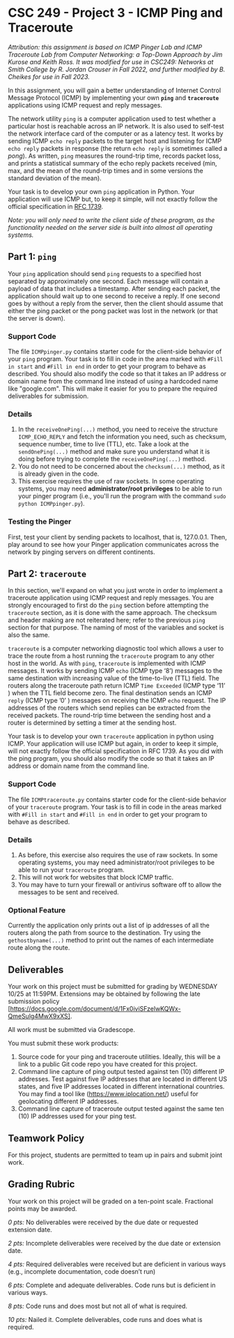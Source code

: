 # CSC 249 - Project 3 - ICMP Ping and Traceroute

_Attribution: this assignment is based on ICMP Pinger Lab and ICMP Traceroute Lab from Computer Networking: a Top-Down Approach by Jim Kurose and Keith Ross. It was modified for use in CSC249: Networks at Smith College by R. Jordan Crouser in Fall 2022, and further modified by B. Cheikes for use in Fall 2023._

In this assignment, you will gain a better understanding of Internet Control Message Protocol (ICMP) by implementing your own **`ping`** and **`traceroute`** applications using ICMP request and reply messages.

The network utility `ping` is a computer application used to test whether a particular host is reachable across an IP network. It is also used to self-test the network interface card of the computer or as a latency test. It works by sending ICMP `echo reply` packets to the target host and listening for ICMP `echo reply` packets in response (the return `echo reply` is sometimes called a _pong_). As written, `ping` measures the round-trip time, records packet loss, and prints a statistical summary of the echo reply packets received (min, max, and the mean of the round-trip times and in some versions the standard deviation of the mean).

Your task is to develop your own `ping` application in Python. Your application will use ICMP but, to keep it simple, will not exactly follow the official specification in [RFC 1739](https://datatracker.ietf.org/doc/html/rfc1739). 

_Note: you will only need to write the client side of these program, as the functionality needed on the server side is built into almost all operating systems._

## Part 1: `ping`
Your `ping` application should send `ping` requests to a specified host separated by approximately one second. Each message will contain a payload of data that includes a timestamp. After sending each packet, the application should wait up to one second to receive a reply. If one second goes by without a reply from the server, then the client should assume that either the ping packet or the pong packet was lost in the network (or that the server is down).

### Support Code
The file `ICMPpinger.py` contains starter code for the client-side behavior of your `ping` program. Your task is to fill in code in the area marked with `#Fill in start` and `#Fill in end` in order to get your program to behave as described. You should also modify the code so that it takes an IP address or domain name from the command line instead of using a hardcoded name like "google.com". This will make it easier for you to prepare the required deliverables for submission.

### Details
1.	In the `receiveOnePing(...)` method, you need to receive the structure `ICMP_ECHO_REPLY` and fetch the information you need, such as checksum, sequence number, time to live (TTL), etc. Take a look at the `sendOnePing(...)` method and make sure you understand what it is doing before trying to complete the `receiveOnePing(...)` method.
2.	You do not need to be concerned about the `checksum(...)` method, as it is already given in the code.
3.	This exercise requires the use of raw sockets. In some operating systems, you may need **administrator/root privileges** to be able to run your pinger program (i.e., you'll run the program with the command `sudo python ICMPpinger.py`).

### Testing the Pinger
First, test your client by sending packets to localhost, that is, 127.0.0.1. Then, play around to see how your Pinger application communicates across the network by pinging servers on different continents.

## Part 2: `traceroute`
In this section, we'll expand on what you just wrote in order to implement a traceroute application using ICMP request and reply messages. You are strongly encouraged to first do the `ping` section before attempting the `traceroute` section, as it is done with the same approach. The checksum and header making are not reiterated here; refer to the previous `ping` section for that purpose. The naming of most of the variables and socket is also the same.

`traceroute` is a computer networking diagnostic tool which allows a user to trace the route from a host running the `traceroute` program to any other host in the world. As with `ping`, `traceroute` is implemented with ICMP messages. It works by sending ICMP `echo` (ICMP type ‘8’) messages to the same destination with increasing value of the time-to-live (TTL) field. The routers along the traceroute path return ICMP `Time Exceeded` (ICMP type ‘11’ ) when the TTL field become zero. The final destination sends an ICMP `reply` (ICMP type ’0’ ) messages on receiving the ICMP `echo` request. The IP addresses of the routers which send replies can be extracted from the received packets. The round-trip time between the sending host and a router is determined by setting a timer at the sending host.

Your task is to develop your own `traceroute` application in python using ICMP. Your application will use ICMP but again, in order to keep it simple, will not exactly follow the official specification in RFC 1739. As you did with the ping program, you should also modify the code so that it takes an IP address or domain name from the command line.

### Support Code
The file `ICMPtraceroute.py` contains starter code for the client-side behavior of your `traceroute` program. Your task is to fill in code in the areas marked with `#Fill in start` and `#Fill in end` in order to get your program to behave as described.

### Details
1. As before, this exercise also requires the use of raw sockets. In some operating systems, you may need administrator/root privileges to be able to run your `traceroute` program.
2. This will not work for websites that block ICMP traffic.
3. You may have to turn your firewall or antivirus software off to allow the messages to be sent and received.

### Optional Feature
Currently the application only prints out a list of ip addresses of all the routers along the path from source to the destination. Try using the `gethostbyname(...)` method to print out the names of each intermediate route along the route.

## Deliverables
Your work on this project must be submitted for grading by WEDNESDAY 10/25 at 11:59PM. Extensions may be obtained by following the late submission policy [https://docs.google.com/document/d/1Fx0iviSFzelwKQWx-QmeSulg4MwX9xXS].

All work must be submitted via Gradescope.

You must submit these work products:

1. Source code for your ping and traceroute utilities. Ideally, this will be a link to a public Git code repo you have created for this project.
2. Command line capture of ping output tested against ten (10) different IP addresses. Test against five IP addresses that are located in different US states, and five IP addresses located in different international countries. You may find a tool like (https://www.iplocation.net/) useful for geolocating different IP addresses.
3. Command line capture of traceroute output tested against the same ten (10) IP addresses used for your ping test.

## Teamwork Policy
For this project, students are permitted to team up in pairs and submit joint work.

## Grading Rubric

Your work on this project will be graded on a ten-point scale. Fractional points may be awarded.

_0 pts:_ No deliverables were received by the due date or requested extension date.

_2 pts:_ Incomplete deliverables were received by the due date or extension date.

_4 pts:_ Required deliverables were received but are deficient in various ways (e.g., incomplete documentation, code doesn’t run)

_6 pts:_ Complete and adequate deliverables. Code runs but is deficient in various ways.

_8 pts:_ Code runs and does most but not all of what is required.

_10 pts:_ Nailed it. Complete deliverables, code runs and does what is required.
